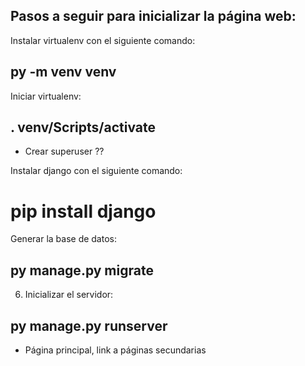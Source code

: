 ## Pasos a seguir para inicializar la página web:

Instalar virtualenv con el siguiente comando:

## py -m venv venv

Iniciar virtualenv:

## . venv/Scripts/activate

- Crear superuser ??

Instalar django con el siguiente comando:

# pip install django

Generar la base de datos:

## py manage.py migrate

6. Inicializar el servidor:

## py manage.py runserver 

- Página principal, link a páginas secundarias